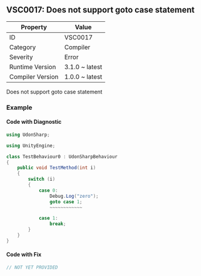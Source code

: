 ## VSC0017: Does not support goto case statement

| Property         | Value          | 
| ---------------- | -------------- | 
| ID               | VSC0017        | 
| Category         | Compiler       | 
| Severity         | Error          | 
| Runtime Version  | 3.1.0 ~ latest | 
| Compiler Version | 1.0.0 ~ latest | 

Does not support goto case statement  

### Example

#### Code with Diagnostic


```csharp
using UdonSharp;

using UnityEngine;

class TestBehaviour0 : UdonSharpBehaviour
{
    public void TestMethod(int i)
    {
        switch (i)
        {
            case 0:
                Debug.Log("zero");
                goto case 1;
                ~~~~~~~~~~~~

            case 1:
                break;
        }
    }
}
```

#### Code with Fix


```csharp
// NOT YET PROVIDED
```


